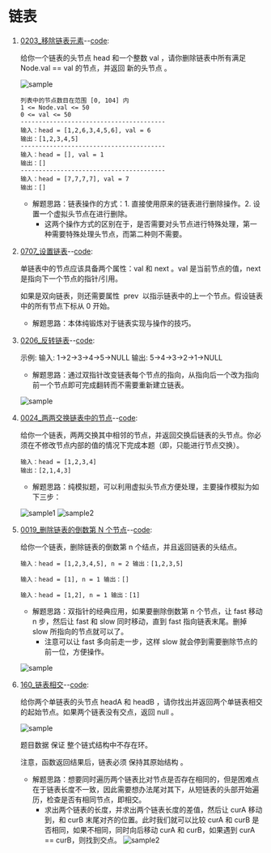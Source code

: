 # 链表

1. [0203\_移除链表元素](https://leetcode.cn/problems/remove-linked-list-elements/)--[code](./0203_RemoveLinkedListElements.cpp):

   给你一个链表的头节点 head 和一个整数 val ，请你删除链表中所有满足 Node.val == val 的节点，并返回 新的头节点 。

   ![sample](https://assets.leetcode.com/uploads/2021/03/06/removelinked-list.jpg)

   ```text
   列表中的节点数目在范围 [0, 104] 内
   1 <= Node.val <= 50
   0 <= val <= 50
   ----------------------------------------
   输入：head = [1,2,6,3,4,5,6], val = 6
   输出：[1,2,3,4,5]
   ----------------------------------------
   输入：head = [], val = 1
   输出：[]
   ----------------------------------------
   输入：head = [7,7,7,7], val = 7
   输出：[]
   ```

   - 解题思路：链表操作的方式：1. 直接使用原来的链表进行删除操作。2. 设置一个虚拟头节点在进行删除。
     - 这两个操作方式的区别在于，是否需要对头节点进行特殊处理，第一种需要特殊处理头节点，而第二种则不需要。

2. [0707\_设置链表](https://leetcode.cn/problems/design-linked-list/)--[code](./0707_DesignLinkedList.cpp):

   单链表中的节点应该具备两个属性：val 和 next 。val 是当前节点的值，next 是指向下一个节点的指针/引用。

   如果是双向链表，则还需要属性  prev  以指示链表中的上一个节点。假设链表中的所有节点下标从 0 开始。

   - 解题思路：本体纯锻炼对于链表实现与操作的技巧。

3. [0206\_反转链表](https://leetcode.cn/problems/reverse-linked-list/)--[code](./0206_ReverseLinkedList.cpp):

   示例: 输入: 1->2->3->4->5->NULL 输出: 5->4->3->2->1->NULL

   - 解题思路：通过双指针改变链表每个节点的指向，从指向后一个改为指向前一个节点即可完成翻转而不需要重新建立链表。

   ![sample](https://code-thinking.cdn.bcebos.com/gifs/206.%E7%BF%BB%E8%BD%AC%E9%93%BE%E8%A1%A8.gif)

4. [0024\_两两交换链表中的节点](https://leetcode.cn/problems/swap-nodes-in-pairs)--[code](./0024_SwapNodesInPairs.cpp):

   给你一个链表，两两交换其中相邻的节点，并返回交换后链表的头节点。你必须在不修改节点内部的值的情况下完成本题（即，只能进行节点交换）。

   ```text
   输入：head = [1,2,3,4]
   输出：[2,1,4,3]
   ```

   - 解题思路：纯模拟题，可以利用虚拟头节点方便处理，主要操作模拟为如下三步：

   ![sample1](https://code-thinking.cdn.bcebos.com/pics/24.%E4%B8%A4%E4%B8%A4%E4%BA%A4%E6%8D%A2%E9%93%BE%E8%A1%A8%E4%B8%AD%E7%9A%84%E8%8A%82%E7%82%B91.png)
   ![sample2](https://code-thinking.cdn.bcebos.com/pics/24.%E4%B8%A4%E4%B8%A4%E4%BA%A4%E6%8D%A2%E9%93%BE%E8%A1%A8%E4%B8%AD%E7%9A%84%E8%8A%82%E7%82%B93.png)

5. [0019\_删除链表的倒数第 N 个节点](https://leetcode.cn/problems/remove-nth-node-from-end-of-list/)--[code](./0019_RemoveNthNodefromEndOfList.cpp):

   给你一个链表，删除链表的倒数第 n 个结点，并且返回链表的头结点。

   ```text
   输入：head = [1,2,3,4,5], n = 2 输出：[1,2,3,5]

   输入：head = [1], n = 1 输出：[]

   输入：head = [1,2], n = 1 输出：[1]
   ```

   - 解题思路：双指针的经典应用，如果要删除倒数第 n 个节点，让 fast 移动 n 步，然后让 fast 和 slow 同时移动，直到 fast 指向链表末尾。删掉 slow 所指向的节点就可以了。
     - 注意可以让 fast 多向前走一步，这样 slow 就会停到需要删除节点的前一位，方便操作。

   ![sample](https://code-thinking.cdn.bcebos.com/pics/19.%E5%88%A0%E9%99%A4%E9%93%BE%E8%A1%A8%E7%9A%84%E5%80%92%E6%95%B0%E7%AC%ACN%E4%B8%AA%E8%8A%82%E7%82%B92.png)

6. [160\_链表相交](https://leetcode.cn/problems/intersection-of-two-linked-lists-lcci/)--[code](./0160_IntersectionOfTwoLinkedListsIcci.cpp):

   给你两个单链表的头节点 headA 和 headB ，请你找出并返回两个单链表相交的起始节点。如果两个链表没有交点，返回 null 。

   ![sample](https://assets.leetcode-cn.com/aliyun-lc-upload/uploads/2018/12/14/160_statement.png)

   题目数据 保证 整个链式结构中不存在环。

   注意，函数返回结果后，链表必须 保持其原始结构 。

   - 解题思路：想要同时遍历两个链表比对节点是否存在相同的，但是困难点在于链表长度不一致，因此需要想办法尾对其下，从短链表的头部开始遍历，检查是否有相同节点，即相交。
     - 求出两个链表的长度，并求出两个链表长度的差值，然后让 curA 移动到，和 curB 末尾对齐的位置。此时我们就可以比较 curA 和 curB 是否相同，如果不相同，同时向后移动 curA 和 curB，如果遇到 curA == curB，则找到交点。
       ![sample2](https://code-thinking.cdn.bcebos.com/pics/%E9%9D%A2%E8%AF%95%E9%A2%9802.07.%E9%93%BE%E8%A1%A8%E7%9B%B8%E4%BA%A4_2.png)
